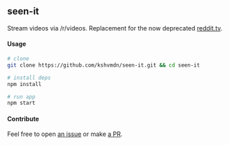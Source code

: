 ## seen-it
Stream videos via /r/videos. Replacement for the now deprecated [reddit.tv](http://reddit.tv).

#### Usage

```sh
# clone
git clone https://github.com/kshvmdn/seen-it.git && cd seen-it
```
  
```sh
# install deps
npm install
```
  
```sh
# run app
npm start
```

#### Contribute

Feel free to open [an issue](https://github.com/kshvmdn/seen-it/issues) or make [a PR](https://github.com/kshvmdn/seen-it/pulls).
